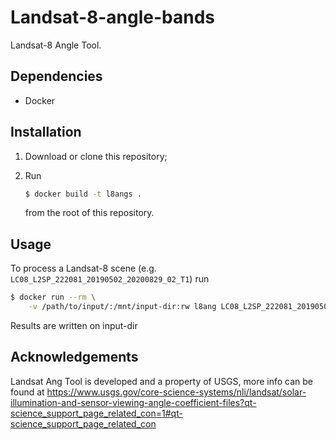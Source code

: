 # Landsat-8-angle-bands

Landsat-8 Angle Tool.

## Dependencies

- Docker

## Installation

1. Download or clone this repository;

2. Run

   ```bash
   $ docker build -t l8angs .
   ```

   from the root of this repository.

## Usage

To process a Landsat-8 scene (e.g. `LC08_L2SP_222081_20190502_20200829_02_T1`) run

```bash
$ docker run --rm \
    -v /path/to/input/:/mnt/input-dir:rw l8ang LC08_L2SP_222081_20190502_20200829_02_T1
```

Results are written on input-dir

## Acknowledgements

Landsat Ang Tool is developed and a property of USGS, more info can be found at https://www.usgs.gov/core-science-systems/nli/landsat/solar-illumination-and-sensor-viewing-angle-coefficient-files?qt-science_support_page_related_con=1#qt-science_support_page_related_con